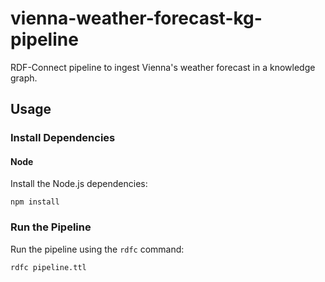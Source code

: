 # vienna-weather-forecast-kg-pipeline

RDF-Connect pipeline to ingest Vienna's weather forecast in a knowledge graph.

## Usage

### Install Dependencies

#### Node

Install the Node.js dependencies:

```shell
npm install
```

### Run the Pipeline

Run the pipeline using the `rdfc` command:

```shell
rdfc pipeline.ttl
```
